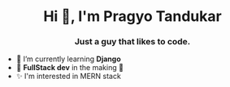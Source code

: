 <h1 align="center">Hi 👋, I'm Pragyo Tandukar</h1>
<h3 align="center">Just a guy that likes to code.</h3>

- 🌱 I’m currently learning **Django**
- 🌱 **FullStack dev** in the making 💫
- ✨️ I'm interested in MERN stack